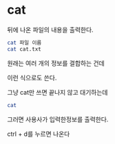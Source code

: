 # cat

뒤에 나온 파일의 내용을 출력한다.

```Bash
cat 파일 이름
cat cat.txt
```

원래는 여러 개의 정보를 결합하는 건데

이런 식으로도 쓴다.

  

그냥 cat만 쓰면 끝나지 않고 대기하는데

```Bash
cat
```

그러면 사용사가 입력한정보를 출력한다.

ctrl + d를 누르면 나온다
